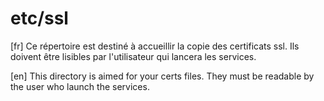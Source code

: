 # etc/ssl
[fr]
Ce répertoire est destiné à accueillir la copie des certificats ssl. Ils doivent être lisibles par l'utilisateur qui lancera les services.

[en]
This directory is aimed for your certs files. They must be readable by the user who launch the services.
